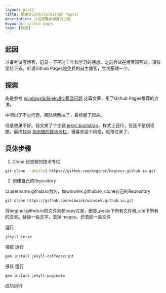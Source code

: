 ```yaml
---
layout: post2
title: 搭建自己的blog(Github Pages)
description: 介绍搭建本博客的过程
keywords: github pages
tags: [教程]
---
```


## 起因

准备考试写博客，记录一下平时工作和学习的感想。之前尝试在博客园写过，没有坚持下去。听说Github Pages是免费的自主博客，尝试搭建一个。

## 探索

先是参考 [windows安装jekyll步骤及问题](https://blog.csdn.net/mouday/article/details/79300135) 这篇文章，用了Github Pages推荐的方法，

中间出了不少问题，都陆续解决了，最终跑了起来。

但是效果不好。我又换了个主题 [jekyll bootstrap](https://github.com/plusjade/jekyll-bootstrap)，样式上还行，但还不是很理想。最终找到 [张志敏的技术专栏](https://github.com/beginor/beginor.github.io)，很喜欢这个风格，就借过来了。

## 具体步骤
1. Clone 张志敏的技术专栏
``` sh
git clone --depth=1 https://github.com/beginor/beginor.github.io.git
```


2. 创建自己的Repository

以username.github.io为名，如winwink.github.io, clone自己的Repository
``` sh
git clone https://github.com/winwink/winwink.github.io.git
```

将beginor.github.io的文件夹都copy过来，删除_posts下所有文件和_site下所有的文章。替换一些文字，去掉images。还去除一些文件

运行
``` sh
jekyll serve
```
报错
运行 
``` sh
gem install jekyll-coffeescript
```
报错
运行
``` sh
gem install jekyll-paginate
```
成功运行

